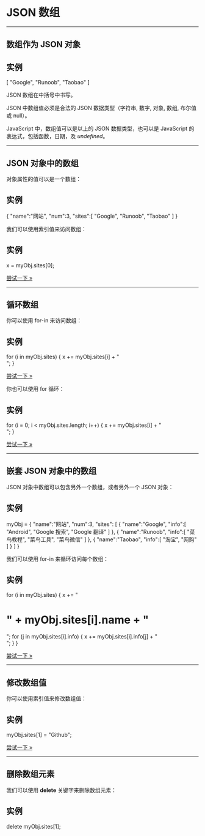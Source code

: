 # JSON 数组

------

## 数组作为 JSON 对象

## 实例

[ "Google", "Runoob", "Taobao" ]

JSON 数组在中括号中书写。

JSON 中数组值必须是合法的 JSON 数据类型（字符串, 数字, 对象, 数组, 布尔值或 null）。

JavaScript 中，数组值可以是以上的 JSON 数据类型，也可以是 JavaScript 的表达式，包括函数，日期，及 *undefined*。

------

## JSON 对象中的数组

对象属性的值可以是一个数组：

## 实例

{ "name":"网站", "num":3, "sites":[ "Google", "Runoob", "Taobao" ] }

我们可以使用索引值来访问数组：

## 实例

x = myObj.sites[0];


[尝试一下 »](https://www.runoob.com/try/try.php?filename=tryjson_array_access)

------

## 循环数组

你可以使用 for-in 来访问数组：

## 实例

for (i in myObj.sites) {    x += myObj.sites[i] + "<br>"; }


[尝试一下 »](https://www.runoob.com/try/try.php?filename=tryjson_array_loop_in)

你也可以使用 for 循环：

## 实例

for (i = 0; i < myObj.sites.length; i++) {    x += myObj.sites[i] + "<br>"; }


[尝试一下 »](https://www.runoob.com/try/try.php?filename=tryjson_array_loop)

------

## 嵌套 JSON 对象中的数组

JSON 对象中数组可以包含另外一个数组，或者另外一个 JSON 对象：

## 实例

myObj = {    "name":"网站",    "num":3,    "sites": [        { "name":"Google", "info":[ "Android", "Google 搜索", "Google 翻译" ] },        { "name":"Runoob", "info":[ "菜鸟教程", "菜鸟工具", "菜鸟微信" ] },        { "name":"Taobao", "info":[ "淘宝", "网购" ] }    ] }

我们可以使用 for-in 来循环访问每个数组：

## 实例

for (i in myObj.sites) {    x += "<h1>" + myObj.sites[i].name + "</h1>";    for (j in myObj.sites[i].info) {        x += myObj.sites[i].info[j] + "<br>";    } }


[尝试一下 »](https://www.runoob.com/try/try.php?filename=tryjson_array_nested)

------

## 修改数组值

你可以使用索引值来修改数组值：

## 实例

myObj.sites[1] = "Github";


[尝试一下 »](https://www.runoob.com/try/try.php?filename=tryjson_array_modify)

------

## 删除数组元素

我们可以使用 **delete** 关键字来删除数组元素：

## 实例

delete myObj.sites[1];